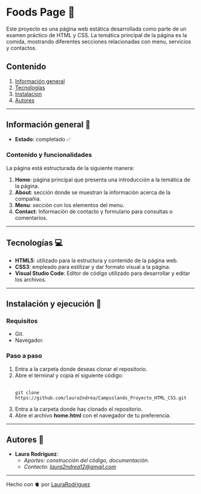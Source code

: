 # Foods Page :pizza:
Este proyecto es una página web estática desarrollada como parte de un examen práctico de HTML y CSS. La temática principal de la página es la comida, mostrando diferentes secciones relacionadas con menu, servicios y contactos.

## Contenido 
1. [Información general](#info-general)
2. [Tecnologías](#tecno)
3. [Instalacion](#install)
4. [Autores](#autores)

---
<a name="info-general"></a>
## Información general :speech_balloon:

- **Estado**: completado :white_check_mark:
  
### Contenido y funcionalidades

La página está estructurada de la siguiente manera:

1. **Home**: página principal que presenta una introducción a la temática de la página.
2. **About**: sección donde se muestran la informaciòn acerca de la compañia.
3. **Menu**: sección con los elementos del menu.
4. **Contact**: Información de contacto y formulario para consultas o comentarios.
  
---
<a name="tecno"></a>
## Tecnologías :computer:
- **HTML5**: utilizado para la estructura y contenido de la página web.
- **CSS3**: empleado para estilizar y dar formato visual a la página.
- **Visual Studio Code**: Editor de código utilizado para desarrollar y editar los archivos.

---
<a name="install"></a>
## Instalación y ejecución :wrench:

### Requisitos 
- Git. 
- Navegador. 

### Paso a paso 
1. Entra a la carpeta donde deseas clonar el repositorio.
2. Abre el terminal y copia el siguiente código: <br><br>
   ```
   git clone https://github.com/laura2ndrea/Campuslands_Proyecto_HTML_CSS.git
   ```
3. Entra a la carpeta donde has clonado el repositorio.
4. Abre el archivo **home.html** con el navegador de tu preferencia. 
---

<a name="autores"></a>
## Autores :woman:

- **Laura Rodríguez**:
   - *Aportes: construcción del código, documentación.*
   - *Contacto: laura2ndrea12@gmail.com*

---

Hecho con 🫀 por [LauraRodriguez](https://github.com/laura2ndrea)







